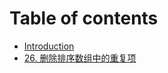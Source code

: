 # Table of contents

* [Introduction](README.md)
* [26. 删除排序数组中的重复项](26.remove-duplicates-from-sorted-array.md)

